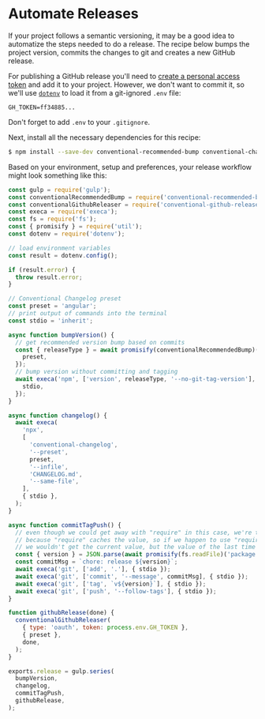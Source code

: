 # Automate Releases

If your project follows a semantic versioning, it may be a good idea to automatize the steps needed to do a release.
The recipe below bumps the project version, commits the changes to git and creates a new GitHub release.

For publishing a GitHub release you'll need to [create a personal access token](https://docs.github.com/en/free-pro-team@latest/github/authenticating-to-github/creating-a-personal-access-token) and add it to your project. However, we don't want to commit it, so we'll use [`dotenv`](https://www.npmjs.com/package/dotenv) to load it from a git-ignored `.env` file:

```
GH_TOKEN=ff34885...
```

Don't forget to add `.env` to your `.gitignore`.

Next, install all the necessary dependencies for this recipe:

```bash
$ npm install --save-dev conventional-recommended-bump conventional-changelog-cli conventional-github-releaser dotenv execa
```

Based on your environment, setup and preferences, your release workflow might look something like this:

```js
const gulp = require('gulp');
const conventionalRecommendedBump = require('conventional-recommended-bump');
const conventionalGithubReleaser = require('conventional-github-releaser');
const execa = require('execa');
const fs = require('fs');
const { promisify } = require('util');
const dotenv = require('dotenv');

// load environment variables
const result = dotenv.config();

if (result.error) {
  throw result.error;
}

// Conventional Changelog preset
const preset = 'angular';
// print output of commands into the terminal
const stdio = 'inherit';

async function bumpVersion() {
  // get recommended version bump based on commits
  const { releaseType } = await promisify(conventionalRecommendedBump)({
    preset,
  });
  // bump version without committing and tagging
  await execa('npm', ['version', releaseType, '--no-git-tag-version'], {
    stdio,
  });
}

async function changelog() {
  await execa(
    'npx',
    [
      'conventional-changelog',
      '--preset',
      preset,
      '--infile',
      'CHANGELOG.md',
      '--same-file',
    ],
    { stdio },
  );
}

async function commitTagPush() {
  // even though we could get away with "require" in this case, we're taking the safe route
  // because "require" caches the value, so if we happen to use "require" again somewhere else
  // we wouldn't get the current value, but the value of the last time we called "require"
  const { version } = JSON.parse(await promisify(fs.readFile)('package.json'));
  const commitMsg = `chore: release ${version}`;
  await execa('git', ['add', '.'], { stdio });
  await execa('git', ['commit', '--message', commitMsg], { stdio });
  await execa('git', ['tag', `v${version}`], { stdio });
  await execa('git', ['push', '--follow-tags'], { stdio });
}

function githubRelease(done) {
  conventionalGithubReleaser(
    { type: 'oauth', token: process.env.GH_TOKEN },
    { preset },
    done,
  );
}

exports.release = gulp.series(
  bumpVersion,
  changelog,
  commitTagPush,
  githubRelease,
);
```
